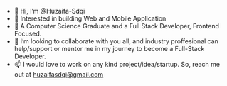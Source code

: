 - 👋 Hi, I’m @Huzaifa-Sdqi
- 👀 Interested in building Web and Mobile Application
- 🌱 A Computer Science Graduate and a Full Stack Developer, Frontend Focused.
- 💞️ I’m looking to collaborate with you all, and industry proffesional can help/support or mentor me in my journey to become a Full-Stack Developer. 
- 📫 I would love to work on any kind project/idea/startup. So, reach me out at huzaifasdqi@gmail.com

<!---
Huzaifa-Sdqi/Huzaifa-Sdqi is a ✨ special ✨ repository because its `README.md` (this file) appears on your GitHub profile.
You can click the Preview link to take a look at your changes.
--->
